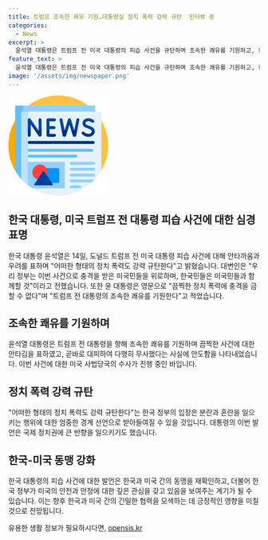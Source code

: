 ```yaml
---
title: 트럼프 조속한 쾌유 기원…대통령실 정치 폭력 강력 규탄  인터뷰 중
categories:
  - News
excerpt: >
  윤석열 대통령은 트럼프 전 미국 대통령의 피습 사건을 규탄하며 조속한 쾌유를 기원하고, 한국 정부는 어떠한 정치 폭력도 강력히 규탄한다고 밝혔다. 이에 미국민을 위로하고 함께한다는 메시지도 전달했다. 미국 사법당국은 사건 조사를 진행 중이며, 해당 사건이 극심한 충격을 불러일으킬 수 있으므로 우리 정부는 이를 주시하고 있다.
feature_text: >
  윤석열 대통령은 트럼프 전 미국 대통령의 피습 사건을 규탄하며 조속한 쾌유를 기원하고, 한국 정부는 어떠한 정치 폭력도 강력히 규탄한다고 밝혔다. 이에 미국민을 위로하고 함께한다는 메시지도 전달했다. 미국 사법당국은 사건 조사를 진행 중이며, 해당 사건이 극심한 충격을 불러일으킬 수 있으므로 우리 정부는 이를 주시하고 있다.
image: '/assets/img/newspaper.png'
---
```


<p><img src="/assets/img/newspaper.png" alt="kimp 속보" /></p>

<h2 data-ke-size="size26">한국 대통령, 미국 트럼프 전 대통령 피습 사건에 대한 심경 표명</h2>

<p data-ke-size="size16">한국 대통령 윤석열은 14일, 도널드 트럼프 전 미국 대통령 피습 사건에 대해 안타까움과 우려를 표하며 "어떠한 형태의 정치 폭력도 강력 규탄한다"고 밝혔습니다. 대변인은 "우리 정부는 이번 사건으로 충격을 받은 미국민들을 위로하며, 한국민들은 미국민들과 함께할 것"이라고 전했습니다. 또한 윤 대통령은 영문으로 "끔찍한 정치 폭력에 충격을 금할 수 없다"며 "트럼프 전 대통령의 조속한 쾌유를 기원한다"고 적었습니다.</p>

<h2 data-ke-size="size26">조속한 쾌유를 기원하며</h2>

<p data-ke-size="size16">윤석열 대통령은 트럼프 전 대통령을 향해 조속한 쾌유를 기원하며 끔찍한 사건에 대한 안타김을 표하였고, 곧바로 대피하여 다행히 무사했다는 사실에 안도함을 나타내었습니다. 이번 사건에 대한 미국 사법당국의 수사가 진행 중인 바입니다.</p>

<h2 data-ke-size="size26">정치 폭력 강력 규탄</h2>

<p data-ke-size="size16">"어떠한 형태의 정치 폭력도 강력 규탄한다"는 한국 정부의 입장은 분란과 혼란을 일으키는 행위에 대한 엄중한 경계 선언으로 받아들여질 수 있을 것입니다. 대통령의 이번 발언은 국제 정치권에 큰 반향을 일으키기도 했습니다.</p>

<h2 data-ke-size="size26">한국-미국 동맹 강화</h2>

<p data-ke-size="size16">한국 대통령의 피습 사건에 대한 발언은 한국과 미국 간의 동맹을 재확인하고, 더불어 한국 정부가 미국의 안전과 안정에 대한 깊은 관심을 갖고 있음을 보여주는 계기가 될 수 있습니다. 이는 향후 한국과 미국 간의 긴밀한 협력을 모색하는 데 긍정적인 영향을 미칠 것으로 전망됩니다.</p>
유용한 생활 정보가 필요하시다면, <a href="https://opensis.kr" rel="dofollow">opensis.kr</a>


